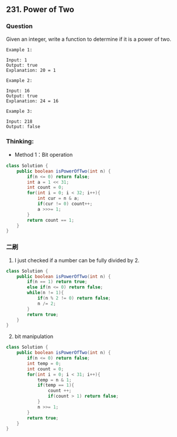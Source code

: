 ## 231. Power of Two

### Question
Given an integer, write a function to determine if it is a power of two.

```
Example 1:

Input: 1
Output: true
Explanation: 20 = 1

Example 2:

Input: 16
Output: true
Explanation: 24 = 16

Example 3:

Input: 218
Output: false
```

### Thinking:
* Method 1：Bit operation

```Java
class Solution {
    public boolean isPowerOfTwo(int n) {
        if(n <= 0) return false;
        int a = 1 << 31;
        int count = 0;
        for(int i = 0; i < 32; i++){
            int cur = n & a;
            if(cur != 0) count++;
            a >>>= 1;
        }
        return count == 1;
    }
}
```

### 二刷
1. I just checked if a number can be fully divided by 2.
```Java
class Solution {
    public boolean isPowerOfTwo(int n) {
        if(n == 1) return true;
        else if(n <= 0) return false;
        while(n != 1){
            if(n % 2 != 0) return false;
            n /= 2;
        }
        return true;
    }
}
```

2. bit manipulation
```Java
class Solution {
    public boolean isPowerOfTwo(int n) {
        if(n <= 0) return false;
        int temp = 0;
        int count = 0;
        for(int i = 0; i < 31; i++){
            temp = n & 1;            
            if(temp == 1){
                count ++;
                if(count > 1) return false;
            }
            n >>= 1;            
        }
        return true;
    }
}
```
